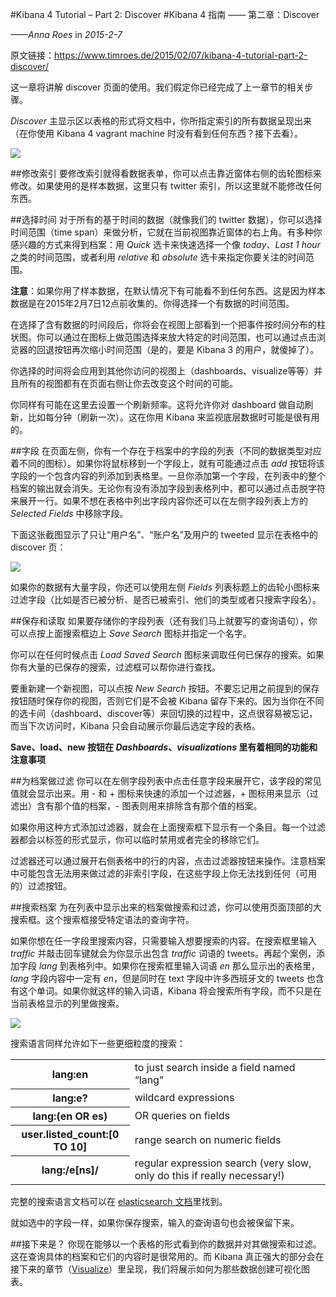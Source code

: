 #Kibana 4 Tutorial – Part 2: Discover
#Kibana 4 指南 —— 第二章：Discover

*——Anna Roes* in *2015-2-7*

原文链接：<https://www.timroes.de/2015/02/07/kibana-4-tutorial-part-2-discover/>

这一章将讲解 discover 页面的使用。我们假定你已经完成了上一章节的相关步骤。

*Discover* 主显示区以表格的形式将文档中，你所指定索引的所有数据呈现出来（在你使用 Kibana 4 vagrant machine 时没有看到任何东西？接下去看）。

[![](https://www.timroes.de/wp-content/uploads/2015/02/discover-unfiltered-300x169.png)](https://www.timroes.de/wp-content/uploads/2015/02/discover-unfiltered.png)

##修改索引
要修改索引就得看数据表单，你可以点击靠近窗体右侧的齿轮图标来修改。如果使用的是样本数据，这里只有 twitter 索引，所以这里就不能修改任何东西。

##选择时间
对于所有的基于时间的数据（就像我们的 twitter 数据），你可以选择时间范围（time span）来做分析，它就在当前视图靠近窗体的右上角。有多种你感兴趣的方式来得到档案：用 *Quick* 选卡来快速选择一个像 *today*、*Last 1 hour* 之类的时间范围，或者利用 *relative* 和 *absolute* 选卡来指定你要关注的时间范围。

**注意**：如果你用了样本数据，在默认情况下有可能看不到任何东西。这是因为样本数据是在2015年2月7日12点前收集的。你得选择一个有数据的时间范围。

在选择了含有数据的时间段后，你将会在视图上部看到一个把事件按时间分布的柱状图。你可以通过在图标上做范围选择来放大特定的时间范围，也可以通过点击浏览器的回退按钮再次缩小时间范围（是的，要是 Kibana 3 的用户，就傻掉了）。

你选择的时间将会应用到其他你访问的视图上（dashboards、visualize等等）并且所有的视图都有在页面右侧让你去改变这个时间的可能。

你同样有可能在这里去设置一个刷新频率。这将允许你对 dashboard 做自动刷新，比如每分钟（刷新一次）。这在你用 Kibana 来监视底层数据时可能是很有用的。

##字段
在页面左侧，你有一个存在于档案中的字段的列表（不同的数据类型对应着不同的图标）。如果你将鼠标移到一个字段上，就有可能通过点击 *add* 按钮将该字段的一个包含内容的列添加到表格里。一旦你添加第一个字段，在列表中的整个档案的输出就会消失。无论你有没有添加字段到表格列中，都可以通过点击脱字符来展开一行。如果不想在表格中列出字段内容你还可以在左侧字段列表上方的 *Selected Fields* 中移除字段。

下面这张截图显示了只让“用户名”、“账户名”及用户的 tweeted 显示在表格中的 discover 页：

[![](https://www.timroes.de/wp-content/uploads/2015/02/discover-columns-300x169.png)](https://www.timroes.de/wp-content/uploads/2015/02/discover-columns.png)

如果你的数据有大量字段，你还可以使用左侧 *Fields* 列表标题上的齿轮小图标来过滤字段（比如是否已被分析、是否已被索引、他们的类型或者只搜索字段名）。

##保存和读取
如果要存储你的字段列表（还有我们马上就要写的查询语句），你可以点按上面搜索框边上 *Save Search* 图标并指定一个名字。

你可以在任何时候点击 *Load Saved Search* 图标来调取任何已保存的搜索。如果你有大量的已保存的搜索，过滤框可以帮你进行查找。

要重新建一个新视图，可以点按 *New Search* 按钮。不要忘记用之前提到的保存按钮随时保存你的视图，否则它们是不会被 Kibana 留存下来的。因为当你在不同的选卡间（dashboard、discover等）来回切换的过程中，这点很容易被忘记，而当下次访问时，Kibana 只会自动展示你最后选定字段的表格。

**Save、load、new 按钮在 *Dashboards*、*visualizations* 里有着相同的功能和注意事项**

##为档案做过滤
你可以在左侧字段列表中点击任意字段来展开它，该字段的常见值就会显示出来。用 - 和 + 图标来快速的添加一个过滤器，+ 图标用来显示（过滤出）含有那个值的档案，- 图表则用来排除含有那个值的档案。

如果你用这种方式添加过滤器，就会在上面搜索框下显示有一个条目。每一个过滤器都会以标签的形式显示，你可以临时禁用或者完全的移除它们。

过滤器还可以通过展开右侧表格中的行的内容，点击过滤器按钮来操作。注意档案中可能包含无法用来做过滤的非索引字段，在这些字段上你无法找到任何（可用的）过滤按钮。

##搜索档案
为在列表中显示出来的档案做搜索和过滤，你可以使用页面顶部的大搜索框。这个搜索框接受特定语法的查询字符。

如果你想在任一字段里搜索内容，只需要输入想要搜索的内容。在搜索框里输入 *traffic* 并敲击回车键就会为你显示出包含 *traffic* 词语的 tweets。再起个案例，添加字段 *lang* 到表格列中。如果你在搜索框里输入词语 *en* 那么显示出的表格里，*lang* 字段内容中一定有 *en*，但是同时在 text 字段中许多西班牙文的 tweets 也含有这个单词。如果你就这样的输入词语，Kibana 将会搜索所有字段，而不只是在当前表格显示的列里做搜索。

[![](https://www.timroes.de/wp-content/uploads/2015/02/discover-search-en-300x169.png)](https://www.timroes.de/wp-content/uploads/2015/02/discover-search-en.png)

搜索语言同样允许如下一些更细粒度的搜索：

<table>
	<tbody>
		<tr>
			<th>lang:en</th>
			<td>to just search inside a field named “lang”</td>
		</tr>
		<tr>
			<th>lang:e?</th>
			<td>wildcard expressions</td>
		</tr>
		<tr>
			<th>lang:(en OR es)</th>
			<td>OR queries on fields</td>
		</tr>
		<tr>
			<th>user.listed_count:[0 TO 10]</th>
			<td>range search on numeric fields</td>
		</tr>
		<tr>
			<th>lang:/e[ns]/</th>
			<td>regular expression search (very slow, only do this if really necessary!)</td>
		</tr>
	</tbody>
</table>

完整的搜索语言文档可以在 [elasticsearch 文档](http://www.elasticsearch.org/guide/en/elasticsearch/reference/current/query-dsl-query-string-query.html#query-string-syntax)里找到。

就如选中的字段一样，如果你保存搜索，输入的查询语句也会被保留下来。

##接下来是？
你现在能够以一个表格的形式看到你的数据并对其做搜索和过滤。这在查询具体的档案和它们的内容时是很常用的。而 Kibana 真正强大的部分会在接下来的章节（[Visualize](https://www.timroes.de/2015/02/07/kibana-4-tutorial-part-3-visualize/)）里呈现，我们将展示如何为那些数据创建可视化图表。
